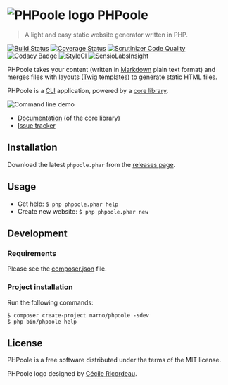 # ![PHPoole logo](https://avatars2.githubusercontent.com/u/5618939?s=50 "Logo created by Cécile Ricordeau") PHPoole

> A light and easy static website generator written in PHP.

[![Build Status](https://travis-ci.org/Narno/PHPoole.svg)](https://travis-ci.org/Narno/PHPoole)
[![Coverage Status](https://coveralls.io/repos/github/Narno/PHPoole/badge.svg)](https://coveralls.io/github/Narno/PHPoole)
[![Scrutinizer Code Quality](https://scrutinizer-ci.com/g/Narno/PHPoole/badges/quality-score.png)](https://scrutinizer-ci.com/g/Narno/PHPoole/)
[![Codacy Badge](https://api.codacy.com/project/badge/Grade/85aa408ef2e94925831b1f7dd4c98219)](https://www.codacy.com/app/Narno/PHPoole?utm_source=github.com&amp;utm_medium=referral&amp;utm_content=Narno/PHPoole&amp;utm_campaign=Badge_Grade)
[![StyleCI](https://styleci.io/repos/12738012/shield)](https://styleci.io/repos/12738012)
[![SensioLabsInsight](https://insight.sensiolabs.com/projects/2a9ae313-1dce-405c-9632-0727ecdac269/mini.png)](https://insight.sensiolabs.com/projects/2a9ae313-1dce-405c-9632-0727ecdac269)

PHPoole takes your content (written in [Markdown](http://daringfireball.net/projects/markdown/) plain text format) and merges files with layouts ([Twig](http://twig.sensiolabs.org/) templates) to generate static HTML files.

PHPoole is a [CLI](https://en.wikipedia.org/wiki/Command-line_interface) application, powered by a [core library](https://github.com/Narno/PHPoole-library).

![Command line demo](https://github.com/Narno/PHPoole/master/docs/phpoole.gif)

* [Documentation](https://github.com/Narno/PHPoole-library/tree/master/docs) (of the core library)
* [Issue tracker](https://github.com/Narno/PHPoole/issues)

## Installation

Download the latest ```phpoole.phar``` from the [releases page](https://github.com/Narno/PHPoole/releases).

## Usage

* Get help: ```$ php phpoole.phar help```
* Create new website: ```$ php phpoole.phar new```

## Development

### Requirements

Please see the [composer.json](https://github.com/Narno/PHPoole/blob/master/composer.json) file.

### Project installation

Run the following commands:
```
$ composer create-project narno/phpoole -sdev
$ php bin/phpoole help
```

## License

PHPoole is a free software distributed under the terms of the MIT license.

PHPoole logo designed by [Cécile Ricordeau](http://www.cecillie.fr).
